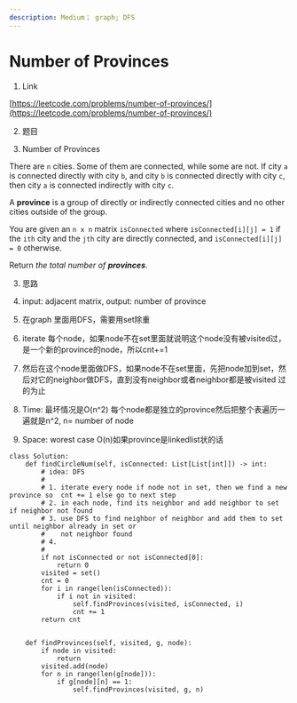 ```yaml
---
description: Medium； graph; DFS
---
```


# Number of Provinces

1.  Link

 [https://leetcode.com/problems/number-of-provinces/](https://leetcode.com/problems/number-of-provinces/)

2. 题目

547. Number of Provinces

There are `n` cities. Some of them are connected, while some are not. If city `a` is connected directly with city `b`, and city `b` is connected directly with city `c`, then city `a` is connected indirectly with city `c`.

A **province** is a group of directly or indirectly connected cities and no other cities outside of the group.

You are given an `n x n` matrix `isConnected` where `isConnected[i][j] = 1` if the `ith` city and the `jth` city are directly connected, and `isConnected[i][j] = 0` otherwise.

Return _the total number of **provinces**_.

3. 思路

1. input: adjacent matrix, output: number of province
2. 在graph 里面用DFS，需要用set除重
3. iterate 每个node，如果node不在set里面就说明这个node没有被visited过，是一个新的province的node，所以cnt+=1
4. 然后在这个node里面做DFS，如果node不在set里面，先把node加到set，然后对它的neighbor做DFS，直到没有neighbor或者neighbor都是被visited 过的为止
5. Time: 最坏情况是O\(n^2\) 每个node都是独立的province然后把整个表遍历一遍就是n^2, n= number of node
6. Space:  worest case O\(n\)如果province是linkedlist状的话

```text
class Solution:
    def findCircleNum(self, isConnected: List[List[int]]) -> int:
        # idea: DFS
        # 
        # 1. iterate every node if node not in set, then we find a new province so  cnt += 1 else go to next step
        # 2. in each node, find its neighbor and add neighbor to set if neighbor not found
        # 3. use DFS to find neighbor of neighbor and add them to set until neighbor already in set or
        #    not neighbor found
        # 4. 
        #
        if not isConnected or not isConnected[0]:
            return 0
        visited = set()
        cnt = 0
        for i in range(len(isConnected)):
            if i not in visited:
                self.findProvinces(visited, isConnected, i)
                cnt += 1
        return cnt
                
            
    def findProvinces(self, visited, g, node):
        if node in visited:
            return
        visited.add(node)
        for n in range(len(g[node])):
            if g[node][n] == 1:
                self.findProvinces(visited, g, n)
                
```













